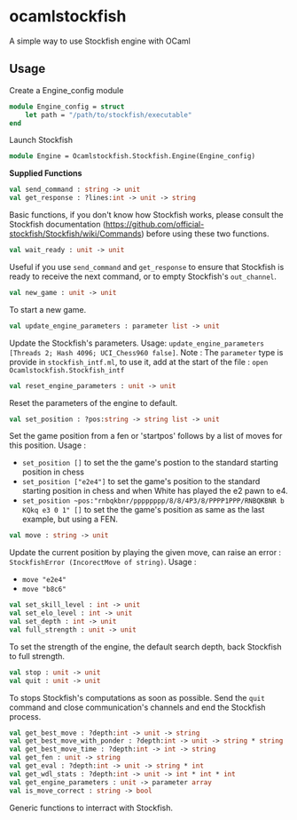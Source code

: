 # ocamlstockfish
A simple way to use Stockfish engine with OCaml

## Usage
Create a Engine_config module
```ocaml
module Engine_config = struct
	let path = "/path/to/stockfish/executable"
end
```

Launch Stockfish
```ocaml
module Engine = Ocamlstockfish.Stockfish.Engine(Engine_config)
```



**Supplied Functions**

```ocaml
val send_command : string -> unit
val get_response : ?lines:int -> unit -> string
```
Basic functions, if you don't know how Stockfish works, please consult the Stockfish documentation (https://github.com/official-stockfish/Stockfish/wiki/Commands) before using these two functions.

```ocaml
val wait_ready : unit -> unit
```
Useful if you use `send_command` and `get_response` to ensure that Stockfish is ready to receive the next command, or to empty Stockfish's `out_channel`.

```ocaml
val new_game : unit -> unit
```
To start a new game.

```ocaml
val update_engine_parameters : parameter list -> unit
```
Update the Stockfish's parameters.
Usage: `update_engine_parameters [Threads 2; Hash 4096; UCI_Chess960 false]`.
Note : The `parameter` type is provide in `stockfish_intf.ml`, to use it, add at the start of the file : `open Ocamlstockfish.Stockfish_intf`

```ocaml
val reset_engine_parameters : unit -> unit
```
Reset the parameters of the engine to default.

```ocaml
val set_position : ?pos:string -> string list -> unit
```
Set the game position from a fen or 'startpos' follows by a list of moves for this position.
Usage : 
- `set_position []` to set the the game's postion to the standard starting position in chess
- `set_position ["e2e4"]` to set the game's position to the standard starting position in chess and when White has played the e2 pawn to e4.
- `set_position ~pos:"rnbqkbnr/pppppppp/8/8/4P3/8/PPPP1PPP/RNBQKBNR b KQkq e3 0 1" []` to set the the game's position as same as the last example, but using a FEN.

```ocaml
val move : string -> unit
```
Update the current position by playing the given move, can raise an error : `StockfishError (IncorectMove of string)`.
Usage : 
- `move "e2e4"`
- `move "b8c6"`

```ocaml
val set_skill_level : int -> unit
val set_elo_level : int -> unit
val set_depth : int -> unit
val full_strength : unit -> unit
```
To set the strength of the engine, the default search depth, back Stockfish to full strength.

```ocaml
val stop : unit -> unit
val quit : unit -> unit
```
To stops Stockfish's computations as soon as possible.
Send the `quit` command and close communication's channels and end the Stockfish process.

```ocaml
val get_best_move : ?depth:int -> unit -> string
val get_best_move_with_ponder : ?depth:int -> unit -> string * string
val get_best_move_time : ?depth:int -> int -> string
val get_fen : unit -> string
val get_eval : ?depth:int -> unit -> string * int
val get_wdl_stats : ?depth:int -> unit -> int * int * int
val get_engine_parameters : unit -> parameter array
val is_move_correct : string -> bool
```
Generic functions to interract with Stockfish.

